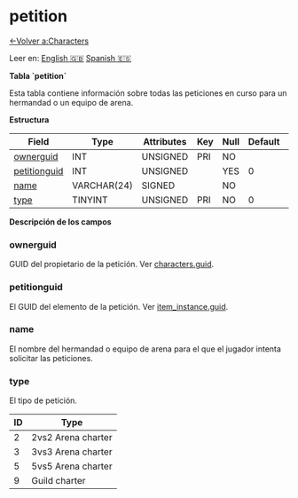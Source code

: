﻿# petition

[<-Volver a:Characters](database-characters)

Leer en: [English :gb:](../petition) [Spanish :es:](petition)

**Tabla \`petition\`**

Esta tabla contiene información sobre todas las peticiones en curso para un hermandad o un equipo de arena.

**Estructura**

| Field             | Type        | Attributes | Key | Null | Default | Extra | Comment |
| ----------------- | ----------- | ---------- | --- | ---- | ------- | ----- | ------- |
| [ownerguid][1]    | INT         | UNSIGNED   | PRI | NO   |         |       |         |
| [petitionguid][2] | INT         | UNSIGNED   |     | YES  | 0       |       |         |
| [name][3]         | VARCHAR(24) | SIGNED     |     | NO   |         |       |         |
| [type][4]         | TINYINT     | UNSIGNED   | PRI | NO   | 0       |       |         |

[1]: #ownerguid
[2]: #petitionguid
[3]: #name
[4]: #type

**Descripción de los campos**

### ownerguid

GUID del propietario de la petición. Ver [characters.guid](characters#guid).

### petitionguid

El GUID del elemento de la petición. Ver [item\_instance.guid](item_instance#guid).

### name

El nombre del hermandad o equipo de arena para el que el jugador intenta solicitar las peticiones.

### type

El tipo de petición.

| ID | Type               |
|--- | ------------------ |
| 2  | 2vs2 Arena charter |
| 3  | 3vs3 Arena charter |
| 5  | 5vs5 Arena charter |
| 9  | Guild charter      |
